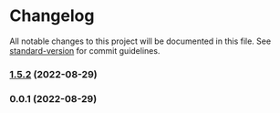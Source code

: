 # Changelog

All notable changes to this project will be documented in this file. See [standard-version](https://github.com/conventional-changelog/standard-version) for commit guidelines.

### [1.5.2](https://github.com/in-ch/foro-app/compare/v0.0.1...v1.5.2) (2022-08-29)

### 0.0.1 (2022-08-29)
